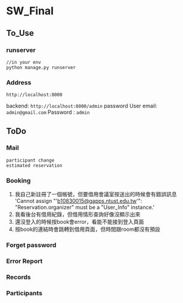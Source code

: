 # SW_Final

## To_Use
### runserver
```
//in your env
python manage.py runserver
```
### Address
`http://localhost:8000`

backend:
`http://localhost:8000/admin`
password
User email:  `admin@gmail.com`
Password  :    `admin`
## ToDo

### Mail
    participant change
    estimated reservation
### Booking
1. 我自己新註冊了一個帳號，但要借用會議室按送出的時候會有錯誤訊息
'Cannot assign "'b10830015@gapps.ntust.edu.tw'": "Reservation.organizer" must be a "User_Info" instance.'
2. 我看後台有借用紀錄，但借用情形查詢好像沒顯示出來
3. 還沒登入的時候按book會error，看能不能接到登入頁面
4. 按book的連結時會跳轉到借用頁面，但時間跟room都沒有預設
### Forget password

### Error Report

### Records

### Participants
